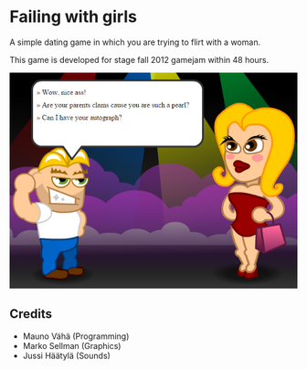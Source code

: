 # Failing with girls

A simple dating game in which you are trying to flirt with a woman.

This game is developed for stage fall 2012 gamejam within 48 hours.

![Screenshot](/failing-with-girls.jpg)

## Credits

* Mauno Vähä (Programming)
* Marko Sellman (Graphics)
* Jussi Häätylä (Sounds)
